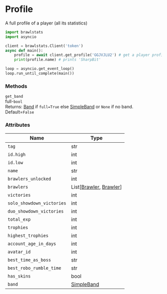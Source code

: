 # Profile
A full profile of a player (all its statistics)
```py
import brawlstats
import asyncio

client = brawlstats.Client('token')
async def main():
    profile = await client.get_profile('GGJVJLU2') # get a player profile
    print(profile.name) # prints 'SharpBit'

loop = asyncio.get_event_loop()
loop.run_until_complete(main())
```

### Methods

`get_band`<br>
    full-`bool`<br>
    Returns: [Band](https://github.com/SharpBit/brawlstats/blob/master/docs/band.md) if `full=True` else [SimpleBand](https://github.com/SharpBit/brawlstats/blob/master/docs/band.md#simpleband) or `None` if no band. Default=`False`

### Attributes

| Name | Type |
|------|------|
| `tag` | str |
| `id.high` | int |
| `id.low` | int |
| `name` | str |
| `brawlers_unlocked` | int |
| `brawlers` | List\[[Brawler](https://github.com/SharpBit/brawlstats/blob/master/docs/brawler.md), [Brawler](https://github.com/SharpBit/brawlstats/blob/master/docs/brawler.md)\] |
| `victories` | int |
| `solo_showdown_victories` | int |
| `duo_showdown_victories` | int |
| `total_exp` | int |
| `trophies` | int |
| `highest_trophies` | int |
| `account_age_in_days` | int |
| `avatar_id` | int |
| `best_time_as_boss` | str |
| `best_robo_rumble_time` | str |
| `has_skins` | bool |
| `band` | [SimpleBand](https://github.com/SharpBit/brawlstats/blob/master/docs/band.md#simpleband) |
